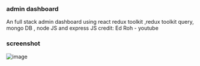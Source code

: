 ### admin dashboard
An full stack admin dashboard using react redux toolkit ,redux toolkit query, mongo DB , node JS and express JS 
credit: Ed Roh - youtube

### screenshot
![image](https://user-images.githubusercontent.com/41730664/218046555-dacf984d-e791-4db2-8577-02164a8cd6f3.png)



